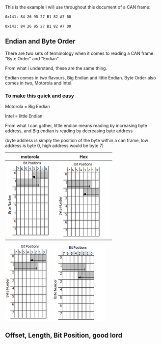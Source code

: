 This is the example I will use throughout this document of a CAN frame:

```
0x141: 84 26 95 27 B1 82 A7 00
```

`0x141: 84 26 95 27 B1 82 A7 00`

## Endian and Byte Order
There are two sets of terminology when it comes to reading a CAN frame. "Byte Order" and "Endian".

From what I understand, these are the same thing.

Endian comes in two flavours, Big Endian and little Endian.
Byte Order also comes in two, Motorola and Intel.

### To make this quick and easy

Motorola = Big Endian

Intel = little Endian

From what I can gather, little endian means reading by increasing byte address, and Big endian is reading by decreasing byte address

(byte address is simply the position of the byte within a can frame, low address is byte 0, high address would be byte 7)

| motorola             | Hex                                                                |
| ----------------- | ------------------------------------------------------------------ |
| ![motorola](https://github.com/painellope/BRZ-2017/blob/c113d158e0237d8665a8e1dd43bda497d2bf6d48/CAN%20Decoding/referenced%20images/motorola.png) | ![intel](https://github.com/painellope/BRZ-2017/blob/c113d158e0237d8665a8e1dd43bda497d2bf6d48/CAN%20Decoding/referenced%20images/intel.png) |


![motorola](https://github.com/painellope/BRZ-2017/blob/c113d158e0237d8665a8e1dd43bda497d2bf6d48/CAN%20Decoding/referenced%20images/motorola.png)
![intel](https://github.com/painellope/BRZ-2017/blob/c113d158e0237d8665a8e1dd43bda497d2bf6d48/CAN%20Decoding/referenced%20images/intel.png)



## Offset, Length, Bit Position, good lord
